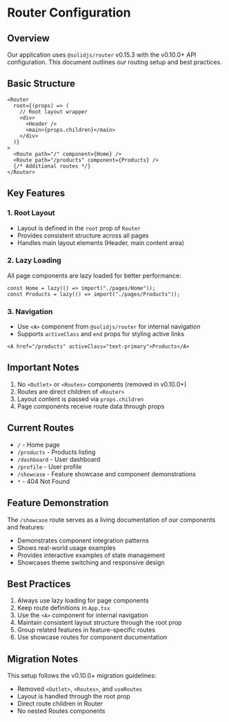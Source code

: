 # Router Configuration

## Overview
Our application uses `@solidjs/router` v0.15.3 with the v0.10.0+ API configuration. This document outlines our routing setup and best practices.

## Basic Structure
```tsx
<Router
  root={(props) => (
    // Root layout wrapper
    <div>
      <Header />
      <main>{props.children}</main>
    </div>
  )}
>
  <Route path="/" component={Home} />
  <Route path="/products" component={Products} />
  {/* Additional routes */}
</Router>
```

## Key Features

### 1. Root Layout
- Layout is defined in the `root` prop of `Router`
- Provides consistent structure across all pages
- Handles main layout elements (Header, main content area)

### 2. Lazy Loading
All page components are lazy loaded for better performance:
```tsx
const Home = lazy(() => import("./pages/Home"));
const Products = lazy(() => import("./pages/Products"));
```

### 3. Navigation
- Use `<A>` component from `@solidjs/router` for internal navigation
- Supports `activeClass` and `end` props for styling active links
```tsx
<A href="/products" activeClass="text-primary">Products</A>
```

## Important Notes
1. No `<Outlet>` or `<Routes>` components (removed in v0.10.0+)
2. Routes are direct children of `<Router>`
3. Layout content is passed via `props.children`
4. Page components receive route data through props

## Current Routes
- `/` - Home page
- `/products` - Products listing
- `/dashboard` - User dashboard
- `/profile` - User profile
- `/showcase` - Feature showcase and component demonstrations
- `*` - 404 Not Found

## Feature Demonstration
The `/showcase` route serves as a living documentation of our components and features:
- Demonstrates component integration patterns
- Shows real-world usage examples
- Provides interactive examples of state management
- Showcases theme switching and responsive design

## Best Practices
1. Always use lazy loading for page components
2. Keep route definitions in `App.tsx`
3. Use the `<A>` component for internal navigation
4. Maintain consistent layout structure through the root prop
5. Group related features in feature-specific routes
6. Use showcase routes for component documentation

## Migration Notes
This setup follows the v0.10.0+ migration guidelines:
- Removed `<Outlet>`, `<Routes>`, and `useRoutes`
- Layout is handled through the root prop
- Direct route children in Router
- No nested Routes components 